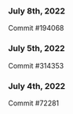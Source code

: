 ### July 8th, 2022

Commit #194068

### July 5th, 2022

Commit #314353


### July 4th, 2022

Commit #72281

